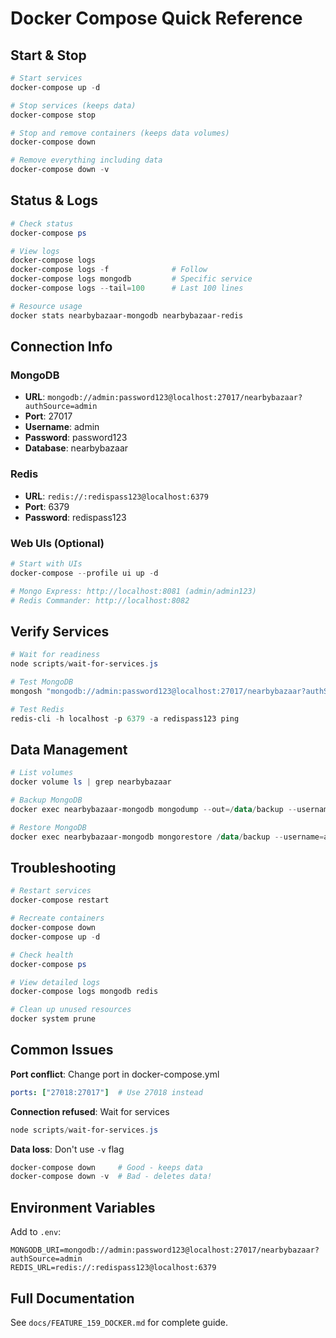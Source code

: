 # Docker Compose Quick Reference

## Start & Stop

```powershell
# Start services
docker-compose up -d

# Stop services (keeps data)
docker-compose stop

# Stop and remove containers (keeps data volumes)
docker-compose down

# Remove everything including data
docker-compose down -v
```

## Status & Logs

```powershell
# Check status
docker-compose ps

# View logs
docker-compose logs
docker-compose logs -f              # Follow
docker-compose logs mongodb         # Specific service
docker-compose logs --tail=100      # Last 100 lines

# Resource usage
docker stats nearbybazaar-mongodb nearbybazaar-redis
```

## Connection Info

### MongoDB
- **URL**: `mongodb://admin:password123@localhost:27017/nearbybazaar?authSource=admin`
- **Port**: 27017
- **Username**: admin
- **Password**: password123
- **Database**: nearbybazaar

### Redis
- **URL**: `redis://:redispass123@localhost:6379`
- **Port**: 6379
- **Password**: redispass123

### Web UIs (Optional)
```powershell
# Start with UIs
docker-compose --profile ui up -d

# Mongo Express: http://localhost:8081 (admin/admin123)
# Redis Commander: http://localhost:8082
```

## Verify Services

```powershell
# Wait for readiness
node scripts/wait-for-services.js

# Test MongoDB
mongosh "mongodb://admin:password123@localhost:27017/nearbybazaar?authSource=admin"

# Test Redis
redis-cli -h localhost -p 6379 -a redispass123 ping
```

## Data Management

```powershell
# List volumes
docker volume ls | grep nearbybazaar

# Backup MongoDB
docker exec nearbybazaar-mongodb mongodump --out=/data/backup --username=admin --password=password123 --authenticationDatabase=admin

# Restore MongoDB
docker exec nearbybazaar-mongodb mongorestore /data/backup --username=admin --password=password123 --authenticationDatabase=admin
```

## Troubleshooting

```powershell
# Restart services
docker-compose restart

# Recreate containers
docker-compose down
docker-compose up -d

# Check health
docker-compose ps

# View detailed logs
docker-compose logs mongodb redis

# Clean up unused resources
docker system prune
```

## Common Issues

**Port conflict**: Change port in docker-compose.yml
```yaml
ports: ["27018:27017"]  # Use 27018 instead
```

**Connection refused**: Wait for services
```powershell
node scripts/wait-for-services.js
```

**Data loss**: Don't use `-v` flag
```powershell
docker-compose down     # Good - keeps data
docker-compose down -v  # Bad - deletes data!
```

## Environment Variables

Add to `.env`:
```env
MONGODB_URI=mongodb://admin:password123@localhost:27017/nearbybazaar?authSource=admin
REDIS_URL=redis://:redispass123@localhost:6379
```

## Full Documentation

See `docs/FEATURE_159_DOCKER.md` for complete guide.
